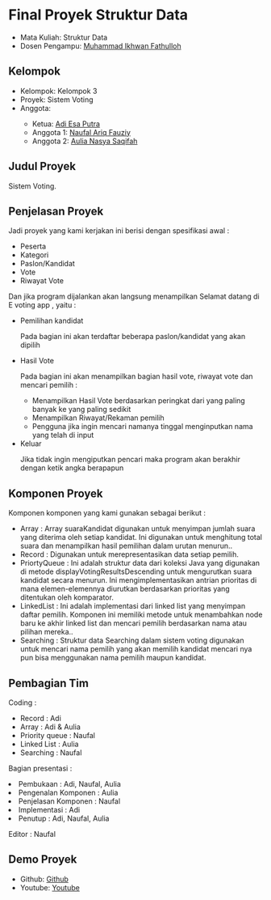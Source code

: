 # Final Proyek Struktur Data
<ul>
  <li>Mata Kuliah: Struktur Data</li>
  <li>Dosen Pengampu: <a href="https://github.com/Muhammad-Ikhwan-Fathulloh">Muhammad Ikhwan Fathulloh</a></li>
</ul>

## Kelompok
<ul>
  <li>Kelompok: Kelompok 3</li>
  <li>Proyek: Sistem Voting</li>
  <li>Anggota:</li>
  <ul>
    <li>Ketua: <a href="">Adi Esa Putra</a></li>
    <li>Anggota 1: <a href="https://github.com/Naufal-Ariq">Naufal Ariq Fauziy</a></li>
    <li>Anggota 2: <a href="https://github.com/aulianasyasaqifah">Aulia Nasya Saqifah</a></li>
  </ul>
</ul>

## Judul Proyek
<p>Sistem Voting.</p>

## Penjelasan Proyek
<p>Jadi proyek yang kami kerjakan ini berisi dengan spesifikasi awal : </p>
<ul>
  <li>Peserta</li>
  <li>Kategori</li>
  <li>Paslon/Kandidat</li>
  <li>Vote</li>
  <li>Riwayat Vote</li>
</ul>

<p>Dan jika program dijalankan akan langsung menampilkan Selamat datang di E voting app , yaitu :</p>
<ul>
  <li>Pemilihan kandidat</li>
  <p>Pada bagian ini akan terdaftar beberapa paslon/kandidat yang akan dipilih</p>
  <p></p>
  <li>Hasil Vote</li>
  <p>Pada bagian ini akan menampilkan bagian hasil vote, riwayat vote dan mencari pemilih :</p>
   <ul>
    <li>Menampilkan Hasil Vote berdasarkan peringkat dari yang paling banyak ke yang paling sedikit</li>
    <li>Menampilkan Riwayat/Rekaman pemilih </li>
    <li>Pengguna jika ingin mencari namanya tinggal menginputkan nama yang telah di input</li>
  </ul>
  <li>Keluar</li>
  <p>Jika tidak ingin mengiputkan pencari maka program akan berakhir dengan ketik angka berapapun</p>
</ul>

## Komponen Proyek
<p>Komponen komponen yang kami gunakan sebagai berikut :</p>
<ul>
  <li>Array      : Array suaraKandidat digunakan untuk menyimpan jumlah suara yang diterima oleh setiap kandidat. Ini digunakan untuk menghitung total suara dan menampilkan hasil pemilihan dalam urutan menurun..</li>
  <li>Record     : Digunakan untuk merepresentasikan data setiap pemilih.</li>
  <li>PriortyQueue      : Ini adalah struktur data dari koleksi Java yang digunakan di metode displayVotingResultsDescending untuk mengurutkan suara kandidat secara menurun. Ini mengimplementasikan antrian prioritas di mana elemen-elemennya diurutkan berdasarkan prioritas yang ditentukan oleh komparator.</li>
  <li>LinkedList : Ini adalah implementasi dari linked list yang menyimpan daftar pemilih. Komponen ini memiliki metode untuk menambahkan node baru ke akhir linked list dan mencari pemilih berdasarkan nama atau pilihan mereka..</li>
  <li>Searching  : Struktur data Searching dalam sistem voting digunakan untuk mencari nama pemilih yang akan memilih kandidat mencari nya pun bisa menggunakan nama pemilih maupun kandidat.</li>
</ul>


## Pembagian Tim
<p>Coding : </p>
<ul>
  <li>Record      : Adi</li>
  <li>Array       : Adi & Aulia</li>
  <li>Priority queue       : Naufal</li>
  <li>Linked List : Aulia</li>
  <li>Searching   : Naufal</li>
</ul>
<p></p>
<p>Bagian presentasi : </p>
  <li>Pembukaan                 : Adi, Naufal, Aulia</li>
  <li>Pengenalan Komponen       : Aulia</li>
  <li>Penjelasan Komponen       : Naufal</li>
  <li>Implementasi               : Adi</li>
  <li>Penutup                   : Adi, Naufal, Aulia</li>
</ul>
<p></p>
<P>Editor : Naufal</P>

## Demo Proyek
<ul>
  <li>Github: <a href="https://github.com/Naufal-Ariq/Sistem-Voting">Github</a></li>
  <li>Youtube: <a href="">Youtube</a></li>
</ul>
